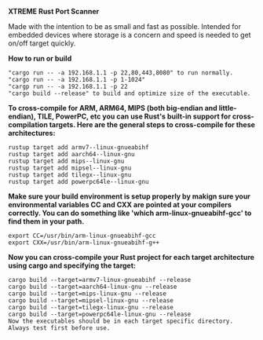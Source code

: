 **XTREME Rust Port Scanner**

Made with the intention to be as small and fast as possible. 
Intended for embedded devices where storage is a concern and speed is needed to get on/off target quickly.  

**How to run or build** 
```
"cargo run -- -a 192.168.1.1 -p 22,80,443,8080" to run normally.
"cargo run -- -a 192.168.1.1 -p 1-1024" 
"cargp run -- -a 192.168.1.1 -p 22 
"cargo build --release" to build and optimize size of the executable.
```

**To cross-compile for ARM, ARM64, MIPS (both big-endian and little-endian), TILE, PowerPC, etc you can use Rust's built-in support for cross-compilation targets. Here are the general steps to cross-compile for these architectures:**

```
rustup target add armv7--linux-gnueabihf
rustup target add aarch64--linux-gnu
rustup target add mips--linux-gnu
rustup target add mipsel--linux-gnu
rustup target add tilegx--linux-gnu
rustup target add powerpc64le--linux-gnu
```

**Make sure your build environment is setup properly by makign sure your environmental variables CC and CXX are pointed at your compilers correctly. You can do something like 'which arm-linux-gnueabihf-gcc' to find them in your path.**

```
export CC=/usr/bin/arm-linux-gnueabihf-gcc
export CXX=/usr/bin/arm-linux-gnueabihf-g++
```

**Now you can cross-compile your Rust project for each target architecture using cargo and specifying the target:**

```
cargo build --target=armv7-linux-gnueabihf --release
cargo build --target=aarch64-linux-gnu --release
cargo build --target=mips-linux-gnu --release
cargo build --target=mipsel-linux-gnu --release
cargo build --target=tilegx-linux-gnu --release
cargo build --target=powerpc64le-linux-gnu --release
Now the executables should be in each target specific directory. Always test first before use. 
```
